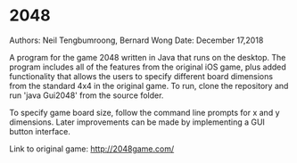 # 2048

Authors: Neil Tengbumroong, Bernard Wong
Date: December 17,2018

A program for the game 2048 written in Java that runs on the desktop. The program includes all of the features from the original iOS game, plus added functionality that allows the users to specify different board dimensions from the standard 4x4 in the original game. To run, clone the repository and run 'java Gui2048' from the source folder. 

To specify game board size, follow the command line prompts for x and y dimensions. Later improvements can be made by implementing a GUI button interface.

Link to original game: http://2048game.com/
